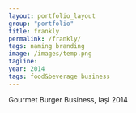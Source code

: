 ```yaml
---
layout: portfolio_layout
group: "portfolio"
title: frankly
permalink: /frankly/
tags: naming branding
image: /images/temp.png
tagline: 
year: 2014
tags: food&beverage business
---
```


Gourmet Burger Business, Iași 2014